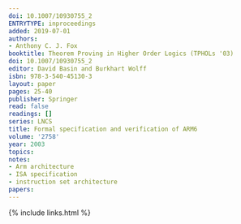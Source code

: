 ```yaml
---
doi: 10.1007/10930755_2
ENTRYTYPE: inproceedings
added: 2019-07-01
authors:
- Anthony C. J. Fox
booktitle: Theorem Proving in Higher Order Logics (TPHOLs '03)
doi: 10.1007/10930755_2
editor: David Basin and Burkhart Wolff
isbn: 978-3-540-45130-3
layout: paper
pages: 25-40
publisher: Springer
read: false
readings: []
series: LNCS
title: Formal specification and verification of ARM6
volume: '2758'
year: 2003
topics:
notes:
- Arm architecture
- ISA specification
- instruction set architecture
papers:
---
```


{% include links.html %}
